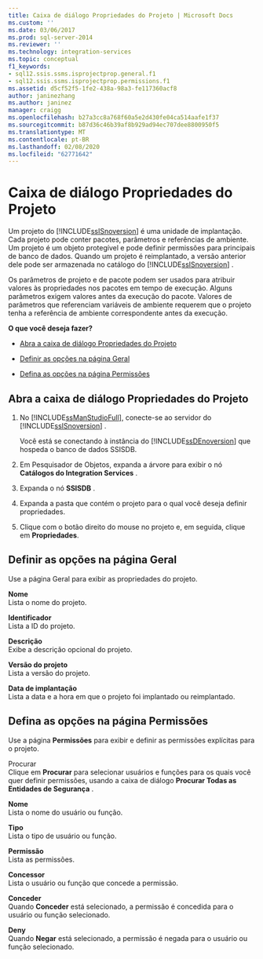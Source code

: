 ```yaml
---
title: Caixa de diálogo Propriedades do Projeto | Microsoft Docs
ms.custom: ''
ms.date: 03/06/2017
ms.prod: sql-server-2014
ms.reviewer: ''
ms.technology: integration-services
ms.topic: conceptual
f1_keywords:
- sql12.ssis.ssms.isprojectprop.general.f1
- sql12.ssis.ssms.isprojectprop.permissions.f1
ms.assetid: d5cf52f5-1fe2-438a-98a3-fe117360acf8
author: janinezhang
ms.author: janinez
manager: craigg
ms.openlocfilehash: b27a3cc8a768f60a5e2d430fe04ca514aafe1f37
ms.sourcegitcommit: b87d36c46b39af8b929ad94ec707dee8800950f5
ms.translationtype: MT
ms.contentlocale: pt-BR
ms.lasthandoff: 02/08/2020
ms.locfileid: "62771642"
---
```

# <a name="project-properties-dialog-box"></a>Caixa de diálogo Propriedades do Projeto
  Um projeto do [!INCLUDE[ssISnoversion](../../includes/ssisnoversion-md.md)] é uma unidade de implantação. Cada projeto pode conter pacotes, parâmetros e referências de ambiente. Um projeto é um objeto protegível e pode definir permissões para principais de banco de dados. Quando um projeto é reimplantado, a versão anterior dele pode ser armazenada no catálogo do [!INCLUDE[ssISnoversion](../../includes/ssisnoversion-md.md)] .  
  
 Os parâmetros de projeto e de pacote podem ser usados para atribuir valores às propriedades nos pacotes em tempo de execução. Alguns parâmetros exigem valores antes da execução do pacote. Valores de parâmetros que referenciam variáveis de ambiente requerem que o projeto tenha a referência de ambiente correspondente antes da execução.  
  
 **O que você deseja fazer?**  
  
-   [Abra a caixa de diálogo Propriedades do Projeto](#open_dialog)  
  
-   [Definir as opções na página Geral](#general)  
  
-   [Defina as opções na página Permissões](#permissions)  
  
##  <a name="open_dialog"></a> Abra a caixa de diálogo Propriedades do Projeto  
  
1.  No [!INCLUDE[ssManStudioFull](../../includes/ssmanstudiofull-md.md)], conecte-se ao servidor do [!INCLUDE[ssISnoversion](../../includes/ssisnoversion-md.md)] .  
  
     Você está se conectando à instância do [!INCLUDE[ssDEnoversion](../../includes/ssdenoversion-md.md)] que hospeda o banco de dados SSISDB.  
  
2.  Em Pesquisador de Objetos, expanda a árvore para exibir o nó **Catálogos do Integration Services** .  
  
3.  Expanda o nó **SSISDB** .  
  
4.  Expanda a pasta que contém o projeto para o qual você deseja definir propriedades.  
  
5.  Clique com o botão direito do mouse no projeto e, em seguida, clique em **Propriedades**.  
  
##  <a name="general"></a> Definir as opções na página Geral  
 Use a página Geral para exibir as propriedades do projeto.  
  
 **Nome**  
 Lista o nome do projeto.  
  
 **Identificador**  
 Lista a ID do projeto.  
  
 **Descrição**  
 Exibe a descrição opcional do projeto.  
  
 **Versão do projeto**  
 Lista a versão do projeto.  
  
 **Data de implantação**  
 Lista a data e a hora em que o projeto foi implantado ou reimplantado.  
  
##  <a name="permissions"></a> Defina as opções na página Permissões  
 Use a página **Permissões** para exibir e definir as permissões explícitas para o projeto.  
  
 Procurar  
 Clique em **Procurar** para selecionar usuários e funções para os quais você quer definir permissões, usando a caixa de diálogo **Procurar Todas as Entidades de Segurança** .  
  
 **Nome**  
 Lista o nome do usuário ou função.  
  
 **Tipo**  
 Lista o tipo de usuário ou função.  
  
 **Permissão**  
 Lista as permissões.  
  
 **Concessor**  
 Lista o usuário ou função que concede a permissão.  
  
 **Conceder**  
 Quando **Conceder** está selecionado, a permissão é concedida para o usuário ou função selecionado.  
  
 **Deny**  
 Quando **Negar** está selecionado, a permissão é negada para o usuário ou função selecionado.  
  
  
